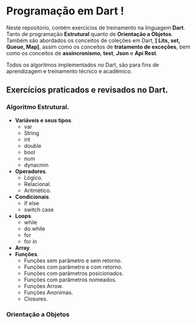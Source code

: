 # Programação em Dart !
Neste repositório, contém exercícios de treinamento na linguagem **Dart**. 
Tanto de programação **Estrutural** quanto de **Orientação a Objetos**. Também são abordados os conceitos de coleções em Dart, **[ Lits, set, Queue, Map]**, assim como os conceitos de **tratamento de exceções**, bem como os conceitos de **assincronismo**, **test**, **Json** e **Api Rest**.

Todos os algoritmos implementados no Dart, são para fins de aprendizagem e treinamento técnico e acadêmico.

## Exercícios praticados e revisados no Dart.

### Algoritmo Estrutural.

* **Variáveis e seus tipos**.
   * var 
   * String
   * int
   * double
   * bool
   * num
   * dynacmin
* **Operadores**.
   * Lógico.
   * Relacional.
   * Aritmético.
* **Condicionais**.
   * if else
   * switch case
* **Loops**.
   * while
   * do while
   * for
   * for in
* **Array**.
* **Funções**.
  * Funções sem parâmetro e sem retorno.
  * Funções com parâmetro e com retorno.
  * Funções com parâmetros posicionados.
  * Funções com parâmetros nomeados.
  * Funções Arrow.
  * Funções Anonimas.
  * Closures.
   





### Orientação a Objetos
